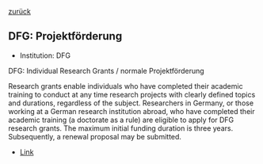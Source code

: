 [zurück](/funding/)

## DFG: Projektförderung


* Institution: DFG

DFG: Individual Research Grants / normale Projektförderung

Research grants enable individuals who have completed their academic training to conduct at any time research projects with clearly defined topics and durations, regardless of the subject. Researchers in Germany, or those working at a German research institution abroad, who have completed their academic training (a doctorate as a rule) are eligible to apply for DFG research grants. The maximum initial funding duration is three years. Subsequently, a renewal proposal may be submitted.

* [Link](https://www.dfg.de/en/research_funding/programmes/individual/research_grants/)